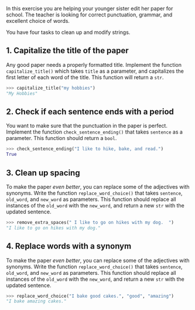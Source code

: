 In this exercise you are helping your younger sister edit her paper for school. The teacher is looking for correct punctuation, grammar, and excellent choice of words.

You have four tasks to clean up and modify strings.

## 1. Capitalize the title of the paper

Any good paper needs a properly formatted title. Implement the function `capitalize_title()` which takes `title` as a parameter, and capitalizes the first letter of each word of the title. This function will return a `str`.

```python
>>> capitalize_title("my hobbies")
"My Hobbies"
```

## 2. Check if each sentence ends with a period

You want to make sure that the punctuation in the paper is perfect. Implement the function `check_sentence_ending()` that takes `sentence` as a parameter. This function should return a `bool`.

```python
>>> check_sentence_ending("I like to hike, bake, and read.")
True
```

## 3. Clean up spacing

To make the paper _even better_, you can replace some of the adjectives with synonyms. Write the function `replace_word_choice()` that takes `sentence`, `old_word`, and `new_word` as parameters.
This function should replace all instances of the `old_word` with the `new_word`, and return a new `str` with the updated sentence.

```python
>>> remove_extra_spaces(" I like to go on hikes with my dog.  ")
"I like to go on hikes with my dog."
```

## 4. Replace words with a synonym

To make the paper _even better_, you can replace some of the adjectives with synonyms. Write the function `replace_word_choice()` that takes `sentence`, `old_word`, and `new_word` as parameters. This function should replace all instances of the `old_word` with the `new_word`, and return a new `str` with the updated sentence.

```python
>>> replace_word_choice("I bake good cakes.", "good", "amazing")
"I bake amazing cakes."
```
